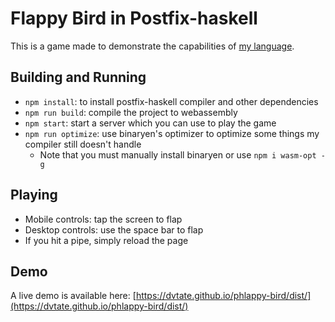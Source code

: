 # Flappy Bird in Postfix-haskell
This is a game made to demonstrate the capabilities of [my language](https://github.com/dvtate/postfix-haskell).

## Building and Running
- `npm install`: to install postfix-haskell compiler and other dependencies
- `npm run build`: compile the project to webassembly
- `npm start`: start a server which you can use to play the game
- `npm run optimize`: use binaryen's optimizer to optimize some things my compiler still doesn't handle
    - Note that you must manually install binaryen or use `npm i wasm-opt -g`

## Playing
- Mobile controls: tap the screen to flap
- Desktop controls: use the space bar to flap
- If you hit a pipe, simply reload the page

## Demo
A live demo is available here: [https://dvtate.github.io/phlappy-bird/dist/](https://dvtate.github.io/phlappy-bird/dist/)
